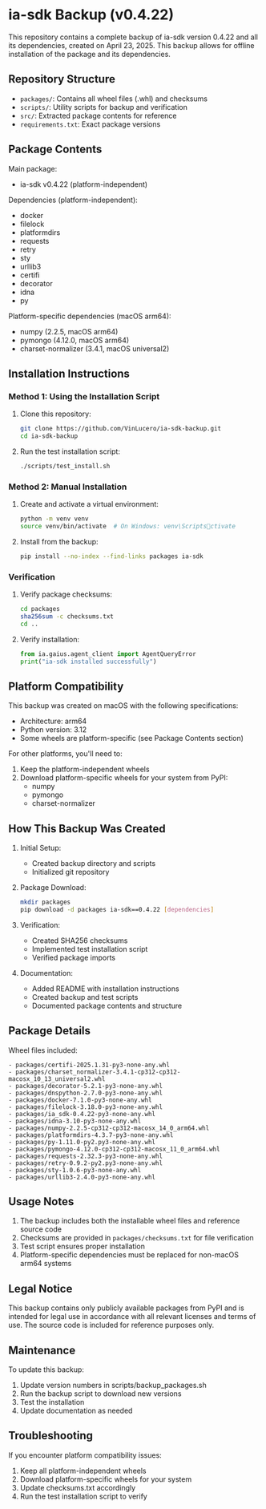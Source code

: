 # ia-sdk Backup (v0.4.22)

This repository contains a complete backup of ia-sdk version 0.4.22 and all its dependencies, created on April 23, 2025. This backup allows for offline installation of the package and its dependencies.

## Repository Structure

- `packages/`: Contains all wheel files (.whl) and checksums
- `scripts/`: Utility scripts for backup and verification
- `src/`: Extracted package contents for reference
- `requirements.txt`: Exact package versions

## Package Contents

Main package:
- ia-sdk v0.4.22 (platform-independent)

Dependencies (platform-independent):
- docker
- filelock
- platformdirs
- requests
- retry
- sty
- urllib3
- certifi
- decorator
- idna
- py

Platform-specific dependencies (macOS arm64):
- numpy (2.2.5, macOS arm64)
- pymongo (4.12.0, macOS arm64)
- charset-normalizer (3.4.1, macOS universal2)

## Installation Instructions

### Method 1: Using the Installation Script

1. Clone this repository:
   ```bash
   git clone https://github.com/VinLucero/ia-sdk-backup.git
   cd ia-sdk-backup
   ```

2. Run the test installation script:
   ```bash
   ./scripts/test_install.sh
   ```

### Method 2: Manual Installation

1. Create and activate a virtual environment:
   ```bash
   python -m venv venv
   source venv/bin/activate  # On Windows: venv\Scriptsctivate
   ```

2. Install from the backup:
   ```bash
   pip install --no-index --find-links packages ia-sdk
   ```

### Verification

1. Verify package checksums:
   ```bash
   cd packages
   sha256sum -c checksums.txt
   cd ..
   ```

2. Verify installation:
   ```python
   from ia.gaius.agent_client import AgentQueryError
   print("ia-sdk installed successfully")
   ```

## Platform Compatibility

This backup was created on macOS with the following specifications:
- Architecture: arm64
- Python version: 3.12
- Some wheels are platform-specific (see Package Contents section)

For other platforms, you'll need to:
1. Keep the platform-independent wheels
2. Download platform-specific wheels for your system from PyPI:
   - numpy
   - pymongo
   - charset-normalizer

## How This Backup Was Created

1. Initial Setup:
   - Created backup directory and scripts
   - Initialized git repository

2. Package Download:
   ```bash
   mkdir packages
   pip download -d packages ia-sdk==0.4.22 [dependencies]
   ```

3. Verification:
   - Created SHA256 checksums
   - Implemented test installation script
   - Verified package imports

4. Documentation:
   - Added README with installation instructions
   - Created backup and test scripts
   - Documented package contents and structure

## Package Details

Wheel files included:
```
- packages/certifi-2025.1.31-py3-none-any.whl
- packages/charset_normalizer-3.4.1-cp312-cp312-macosx_10_13_universal2.whl
- packages/decorator-5.2.1-py3-none-any.whl
- packages/dnspython-2.7.0-py3-none-any.whl
- packages/docker-7.1.0-py3-none-any.whl
- packages/filelock-3.18.0-py3-none-any.whl
- packages/ia_sdk-0.4.22-py3-none-any.whl
- packages/idna-3.10-py3-none-any.whl
- packages/numpy-2.2.5-cp312-cp312-macosx_14_0_arm64.whl
- packages/platformdirs-4.3.7-py3-none-any.whl
- packages/py-1.11.0-py2.py3-none-any.whl
- packages/pymongo-4.12.0-cp312-cp312-macosx_11_0_arm64.whl
- packages/requests-2.32.3-py3-none-any.whl
- packages/retry-0.9.2-py2.py3-none-any.whl
- packages/sty-1.0.6-py3-none-any.whl
- packages/urllib3-2.4.0-py3-none-any.whl
```

## Usage Notes

1. The backup includes both the installable wheel files and reference source code
2. Checksums are provided in `packages/checksums.txt` for file verification
3. Test script ensures proper installation
4. Platform-specific dependencies must be replaced for non-macOS arm64 systems

## Legal Notice

This backup contains only publicly available packages from PyPI and is intended for legal use in accordance with all relevant licenses and terms of use. The source code is included for reference purposes only.

## Maintenance

To update this backup:
1. Update version numbers in scripts/backup_packages.sh
2. Run the backup script to download new versions
3. Test the installation
4. Update documentation as needed

## Troubleshooting

If you encounter platform compatibility issues:
1. Keep all platform-independent wheels
2. Download platform-specific wheels for your system
3. Update checksums.txt accordingly
4. Run the test installation script to verify
